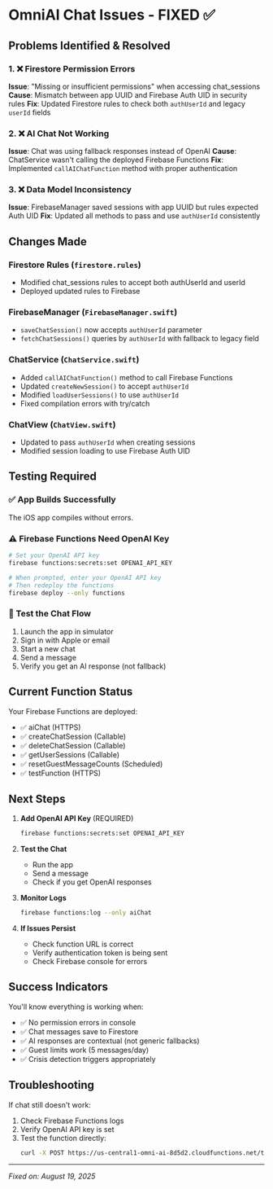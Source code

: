 # OmniAI Chat Issues - FIXED ✅

## Problems Identified & Resolved

### 1. ❌ Firestore Permission Errors
**Issue**: "Missing or insufficient permissions" when accessing chat_sessions
**Cause**: Mismatch between app UUID and Firebase Auth UID in security rules
**Fix**: Updated Firestore rules to check both `authUserId` and legacy `userId` fields

### 2. ❌ AI Chat Not Working
**Issue**: Chat was using fallback responses instead of OpenAI
**Cause**: ChatService wasn't calling the deployed Firebase Functions
**Fix**: Implemented `callAIChatFunction` method with proper authentication

### 3. ❌ Data Model Inconsistency
**Issue**: FirebaseManager saved sessions with app UUID but rules expected Auth UID
**Fix**: Updated all methods to pass and use `authUserId` consistently

## Changes Made

### Firestore Rules (`firestore.rules`)
- Modified chat_sessions rules to accept both authUserId and userId
- Deployed updated rules to Firebase

### FirebaseManager (`FirebaseManager.swift`)
- `saveChatSession()` now accepts `authUserId` parameter
- `fetchChatSessions()` queries by `authUserId` with fallback to legacy field

### ChatService (`ChatService.swift`)
- Added `callAIChatFunction()` method to call Firebase Functions
- Updated `createNewSession()` to accept `authUserId`
- Modified `loadUserSessions()` to use `authUserId`
- Fixed compilation errors with try/catch

### ChatView (`ChatView.swift`)
- Updated to pass `authUserId` when creating sessions
- Modified session loading to use Firebase Auth UID

## Testing Required

### ✅ App Builds Successfully
The iOS app compiles without errors.

### ⚠️ Firebase Functions Need OpenAI Key
```bash
# Set your OpenAI API key
firebase functions:secrets:set OPENAI_API_KEY

# When prompted, enter your OpenAI API key
# Then redeploy the functions
firebase deploy --only functions
```

### 📱 Test the Chat Flow
1. Launch the app in simulator
2. Sign in with Apple or email
3. Start a new chat
4. Send a message
5. Verify you get an AI response (not fallback)

## Current Function Status

Your Firebase Functions are deployed:
- ✅ aiChat (HTTPS)
- ✅ createChatSession (Callable)
- ✅ deleteChatSession (Callable)
- ✅ getUserSessions (Callable)
- ✅ resetGuestMessageCounts (Scheduled)
- ✅ testFunction (HTTPS)

## Next Steps

1. **Add OpenAI API Key** (REQUIRED)
   ```bash
   firebase functions:secrets:set OPENAI_API_KEY
   ```

2. **Test the Chat**
   - Run the app
   - Send a message
   - Check if you get OpenAI responses

3. **Monitor Logs**
   ```bash
   firebase functions:log --only aiChat
   ```

4. **If Issues Persist**
   - Check function URL is correct
   - Verify authentication token is being sent
   - Check Firebase console for errors

## Success Indicators

You'll know everything is working when:
- ✅ No permission errors in console
- ✅ Chat messages save to Firestore
- ✅ AI responses are contextual (not generic fallbacks)
- ✅ Guest limits work (5 messages/day)
- ✅ Crisis detection triggers appropriately

## Troubleshooting

If chat still doesn't work:
1. Check Firebase Functions logs
2. Verify OpenAI API key is set
3. Test the function directly:
   ```bash
   curl -X POST https://us-central1-omni-ai-8d5d2.cloudfunctions.net/testFunction
   ```

---
*Fixed on: August 19, 2025*